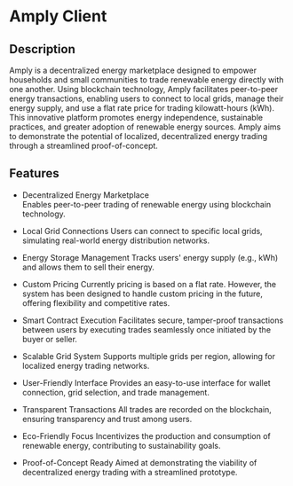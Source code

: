 # Amply Client

## Description
Amply is a decentralized energy marketplace designed to empower households and small communities to trade renewable energy directly with one another. Using blockchain technology, Amply facilitates peer-to-peer energy transactions, enabling users to connect to local grids, manage their energy supply, and use a flat rate price for trading kilowatt-hours (kWh). This innovative platform promotes energy independence, sustainable practices, and greater adoption of renewable energy sources. Amply aims to demonstrate the potential of localized, decentralized energy trading through a streamlined proof-of-concept.

## Features

+ Decentralized Energy Marketplace<br>
Enables peer-to-peer trading of renewable energy using blockchain technology.

+ Local Grid Connections
Users can connect to specific local grids, simulating real-world energy distribution networks.

+ Energy Storage Management
Tracks users' energy supply (e.g., kWh) and allows them to sell their energy.

+ Custom Pricing
Currently pricing is based on a flat rate. However, the system has been designed to handle custom pricing in the future, offering flexibility and competitive rates.

+ Smart Contract Execution
Facilitates secure, tamper-proof transactions between users by executing trades seamlessly once initiated by the buyer or seller.

+ Scalable Grid System
Supports multiple grids per region, allowing for localized energy trading networks.

+ User-Friendly Interface
Provides an easy-to-use interface for wallet connection, grid selection, and trade management.

+ Transparent Transactions
All trades are recorded on the blockchain, ensuring transparency and trust among users.

+ Eco-Friendly Focus
Incentivizes the production and consumption of renewable energy, contributing to sustainability goals.

+ Proof-of-Concept Ready
Aimed at demonstrating the viability of decentralized energy trading with a streamlined prototype.
